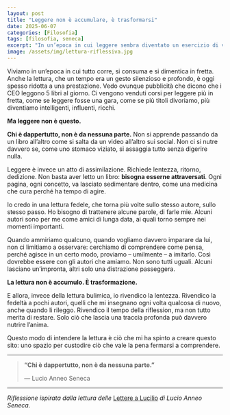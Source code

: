 ```yaml
---
layout: post
title: "Leggere non è accumulare, è trasformarsi"
date: 2025-06-07
categories: [Filosofia]
tags: [filosofia, seneca]
excerpt: "In un’epoca in cui leggere sembra diventato un esercizio di velocità e consumo, rivendico il valore della lentezza, della profondità, della fedeltà a pochi autori. Non serve leggere tutto, ma leggere bene. La lettura autentica non è accumulo: è trasformazione."
image: /assets/img/lettura-riflessiva.jpg
---
```


Viviamo in un’epoca in cui tutto corre, si consuma e si dimentica in fretta. Anche la lettura, che un tempo era un gesto silenzioso e profondo, è oggi spesso ridotta a una prestazione. Vedo ovunque pubblicità che dicono che i CEO leggono 5 libri al giorno. Ci vengono venduti corsi per leggere più in fretta, come se leggere fosse una gara, come se più titoli divoriamo, più diventiamo intelligenti, influenti, ricchi.

**Ma leggere non è questo.**

**Chi è dappertutto, non è da nessuna parte.** Non si apprende passando da un libro all’altro come si salta da un video all’altro sui social. Non ci si nutre davvero se, come uno stomaco viziato, si assaggia tutto senza digerire nulla.

Leggere è invece un atto di assimilazione. Richiede lentezza, ritorno, dedizione. Non basta aver letto un libro: **bisogna esserne attraversati**. Ogni pagina, ogni concetto, va lasciato sedimentare dentro, come una medicina che cura perché ha tempo di agire.

Io credo in una lettura fedele, che torna più volte sullo stesso autore, sullo stesso passo. Ho bisogno di trattenere alcune parole, di farle mie. Alcuni autori sono per me come amici di lunga data, ai quali torno sempre nei momenti importanti.

Quando ammiriamo qualcuno, quando vogliamo davvero imparare da lui, non ci limitiamo a osservare: cerchiamo di comprendere come pensa, perché agisce in un certo modo, proviamo – umilmente – a imitarlo. Così dovrebbe essere con gli autori che amiamo. Non sono tutti uguali. Alcuni lasciano un’impronta, altri solo una distrazione passeggera.

**La lettura non è accumulo. È trasformazione.**

E allora, invece della lettura bulimica, io rivendico la lentezza. Rivendico la fedeltà a pochi autori, quelli che mi insegnano ogni volta qualcosa di nuovo, anche quando li rileggo. Rivendico il tempo della riflession, ma non tutto merita di restare. Solo ciò che lascia una traccia profonda può davvero nutrire l’anima.

Questo modo di intendere la lettura è ciò che mi ha spinto a creare questo sito: uno spazio per custodire ciò che vale la pena fermarsi a comprendere.

---

> **“Chi è dappertutto, non è da nessuna parte.”**
>
> — Lucio Anneo Seneca

---

*Riflessione ispirata dalla lettura delle* [Lettere a Lucilio](https://www.amazon.it/Lettere-Lucilio-Lucio-Anneo-Seneca/dp/886311532X/) *di Lucio Anneo Seneca.*
